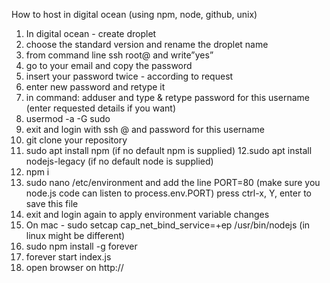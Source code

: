 
How to host in digital ocean (using npm, node, github, unix)

1. In digital ocean - create droplet
2. choose the standard version and rename the droplet name
3. from command line ssh root@<ip address of droplet> and write”yes”
4. go to your email and copy the password
5. insert your password twice - according to request
6. enter new password and retype it
7. in command: adduser <my user name> and type & retype password for this username (enter requested details if you want)
8. usermod -a -G sudo <my user name>
9. exit and login with ssh <my user name>@<ip address of droplet> and password for this username
10. git clone your repository
11. sudo apt install npm (if no default npm is supplied)
12.sudo apt install nodejs-legacy (if no default node is supplied)
13. npm i
14. sudo nano /etc/environment and add the line PORT=80 (make sure you node.js code can listen to process.env.PORT) press ctrl-x, Y, enter to save this file
15. exit and login again to apply environment variable changes
16. On mac - sudo setcap cap_net_bind_service=+ep /usr/bin/nodejs (in linux might be different)
17. sudo npm install -g forever
18. forever start index.js
19. open browser on http://<ip address of droplet>

